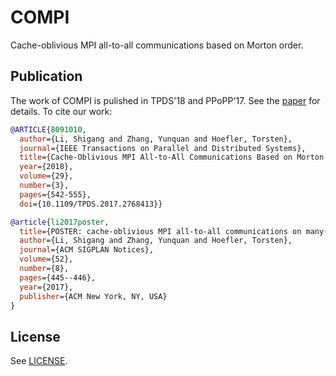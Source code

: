 # COMPI
Cache-oblivious MPI all-to-all communications based on Morton order.

Publication
-----------

The work of COMPI is pulished in TPDS'18 and PPoPP'17. See the [paper](https://shigangli.github.io/files/TPDS-coMPI-Li.pdf) for details. To cite our work:
```bibtex
@ARTICLE{8091010,
  author={Li, Shigang and Zhang, Yunquan and Hoefler, Torsten},
  journal={IEEE Transactions on Parallel and Distributed Systems},
  title={Cache-Oblivious MPI All-to-All Communications Based on Morton Order},
  year={2018},
  volume={29},
  number={3},
  pages={542-555},
  doi={10.1109/TPDS.2017.2768413}}
```

```bibtex
@article{li2017poster,
  title={POSTER: cache-oblivious MPI all-to-all communications on many-core architectures},
  author={Li, Shigang and Zhang, Yunquan and Hoefler, Torsten},
  journal={ACM SIGPLAN Notices},
  volume={52},
  number={8},
  pages={445--446},
  year={2017},
  publisher={ACM New York, NY, USA}
}
```
License
-------
See [LICENSE](LICENSE).

